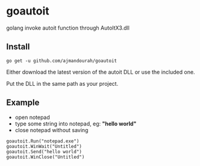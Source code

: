 # goautoit
golang invoke autoit function through AutoItX3.dll

## Install

```golang
go get -u github.com/ajmandourah/goautoit
```
Either download the latest version of the autoit DLL or use the included one. 

Put the DLL in the same path as your project. 
## Example

- open notepad
- type some string into notepad, eg: **"hello world"**
- close notepad without saving

```golang
goautoit.Run("notepad.exe")
goautoit.WinWait("Untitled")
goautoit.Send("hello world")
goautoit.WinClose("Untitled")
```
